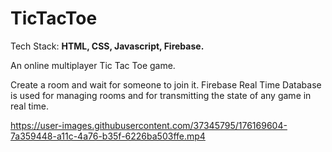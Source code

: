 # TicTacToe

Tech Stack: **HTML, CSS, Javascript, Firebase.**

An online multiplayer Tic Tac Toe game.

Create a room and wait for someone to join it. Firebase Real Time Database is used for managing rooms and for transmitting the state of any game in real time.

https://user-images.githubusercontent.com/37345795/176169604-7a359448-a11c-4a76-b35f-6226ba503ffe.mp4
